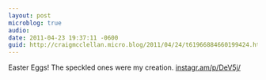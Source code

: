 ```yaml
---
layout: post
microblog: true
audio: 
date: 2011-04-23 19:37:11 -0600
guid: http://craigmcclellan.micro.blog/2011/04/24/t61966884660199424.html
---
```

Easter Eggs! The speckled ones were my creation.  [instagr.am/p/DeV5j/](http://instagr.am/p/DeV5j/)
